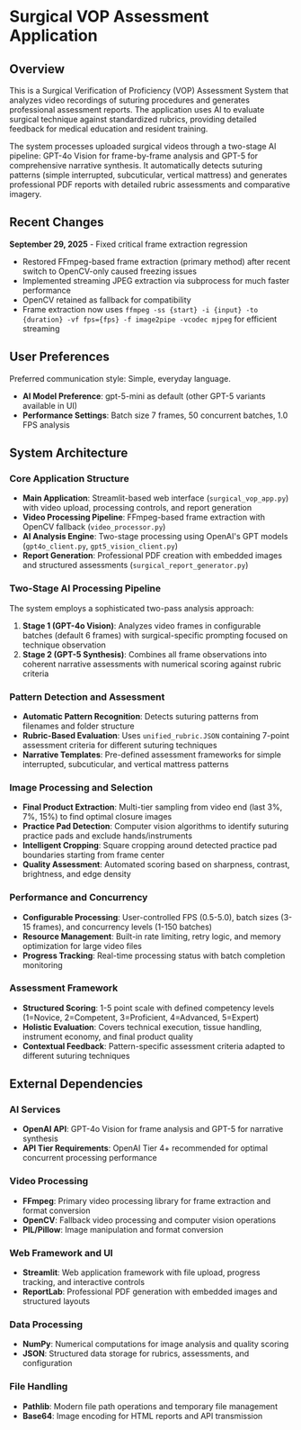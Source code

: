 # Surgical VOP Assessment Application

## Overview

This is a Surgical Verification of Proficiency (VOP) Assessment System that analyzes video recordings of suturing procedures and generates professional assessment reports. The application uses AI to evaluate surgical technique against standardized rubrics, providing detailed feedback for medical education and resident training.

The system processes uploaded surgical videos through a two-stage AI pipeline: GPT-4o Vision for frame-by-frame analysis and GPT-5 for comprehensive narrative synthesis. It automatically detects suturing patterns (simple interrupted, subcuticular, vertical mattress) and generates professional PDF reports with detailed rubric assessments and comparative imagery.

## Recent Changes

**September 29, 2025** - Fixed critical frame extraction regression
- Restored FFmpeg-based frame extraction (primary method) after recent switch to OpenCV-only caused freezing issues
- Implemented streaming JPEG extraction via subprocess for much faster performance
- OpenCV retained as fallback for compatibility
- Frame extraction now uses `ffmpeg -ss {start} -i {input} -to {duration} -vf fps={fps} -f image2pipe -vcodec mjpeg` for efficient streaming

## User Preferences

Preferred communication style: Simple, everyday language.
- **AI Model Preference**: gpt-5-mini as default (other GPT-5 variants available in UI)
- **Performance Settings**: Batch size 7 frames, 50 concurrent batches, 1.0 FPS analysis

## System Architecture

### Core Application Structure
- **Main Application**: Streamlit-based web interface (`surgical_vop_app.py`) with video upload, processing controls, and report generation
- **Video Processing Pipeline**: FFmpeg-based frame extraction with OpenCV fallback (`video_processor.py`)
- **AI Analysis Engine**: Two-stage processing using OpenAI's GPT models (`gpt4o_client.py`, `gpt5_vision_client.py`)
- **Report Generation**: Professional PDF creation with embedded images and structured assessments (`surgical_report_generator.py`)

### Two-Stage AI Processing Pipeline
The system employs a sophisticated two-pass analysis approach:
1. **Stage 1 (GPT-4o Vision)**: Analyzes video frames in configurable batches (default 6 frames) with surgical-specific prompting focused on technique observation
2. **Stage 2 (GPT-5 Synthesis)**: Combines all frame observations into coherent narrative assessments with numerical scoring against rubric criteria

### Pattern Detection and Assessment
- **Automatic Pattern Recognition**: Detects suturing patterns from filenames and folder structure
- **Rubric-Based Evaluation**: Uses `unified_rubric.JSON` containing 7-point assessment criteria for different suturing techniques
- **Narrative Templates**: Pre-defined assessment frameworks for simple interrupted, subcuticular, and vertical mattress patterns

### Image Processing and Selection
- **Final Product Extraction**: Multi-tier sampling from video end (last 3%, 7%, 15%) to find optimal closure images
- **Practice Pad Detection**: Computer vision algorithms to identify suturing practice pads and exclude hands/instruments
- **Intelligent Cropping**: Square cropping around detected practice pad boundaries starting from frame center
- **Quality Assessment**: Automated scoring based on sharpness, contrast, brightness, and edge density

### Performance and Concurrency
- **Configurable Processing**: User-controlled FPS (0.5-5.0), batch sizes (3-15 frames), and concurrency levels (1-150 batches)
- **Resource Management**: Built-in rate limiting, retry logic, and memory optimization for large video files
- **Progress Tracking**: Real-time processing status with batch completion monitoring

### Assessment Framework
- **Structured Scoring**: 1-5 point scale with defined competency levels (1=Novice, 2=Competent, 3=Proficient, 4=Advanced, 5=Expert)
- **Holistic Evaluation**: Covers technical execution, tissue handling, instrument economy, and final product quality
- **Contextual Feedback**: Pattern-specific assessment criteria adapted to different suturing techniques

## External Dependencies

### AI Services
- **OpenAI API**: GPT-4o Vision for frame analysis and GPT-5 for narrative synthesis
- **API Tier Requirements**: OpenAI Tier 4+ recommended for optimal concurrent processing performance

### Video Processing
- **FFmpeg**: Primary video processing library for frame extraction and format conversion
- **OpenCV**: Fallback video processing and computer vision operations
- **PIL/Pillow**: Image manipulation and format conversion

### Web Framework and UI
- **Streamlit**: Web application framework with file upload, progress tracking, and interactive controls
- **ReportLab**: Professional PDF generation with embedded images and structured layouts

### Data Processing
- **NumPy**: Numerical computations for image analysis and quality scoring
- **JSON**: Structured data storage for rubrics, assessments, and configuration

### File Handling
- **Pathlib**: Modern file path operations and temporary file management
- **Base64**: Image encoding for HTML reports and API transmission